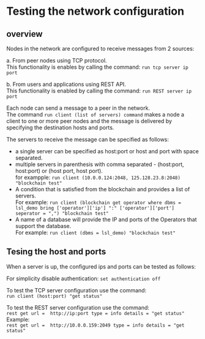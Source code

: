 # Testing the network configuration

## overview

Nodes in the network are configured to receive messages from 2 sources:  

a. From peer nodes using TCP protocol.  
This functionality is enables by calling the command: ```run tcp server ip port```  

b. From users and applications using REST API.  
This functionality is enabled by calling the command: ```run REST server ip port```  

Each node can send a message to a peer in the network.  
The command ```run client (list of servers) command``` makes a node a client to one or more peer nodes
and the message is delivered by specifying the destination hosts and ports.

The servers to receive the message can be specified as follows:
* a single server can be specified as host:port or host and port with space separated.
* multiple servers in parenthesis with comma separated - (host:port, host:port) or (host port, host port).  
for exampple: ```run client (10.0.0.124:2048, 125.128.23.8:2048) "blockchain test"```
* A condition that is satisfied from the blockchain and provides a list of servers.  
For example: ```run client (blockchain get operator where dbms = lsl_demo bring ['operator']['ip'] ":" ['operator']['port'] seperator = ",") "blockchain test"```
* A name of a database will provide the IP and ports of the Operators that support the database.     
For example: ```run client (dbms = lsl_demo) "blockchain test"```
 

## Tesing the host and ports

When a server is up, the configured ips and ports can be tested as follows:  

For simplicity disable authentication:
```set authentication off```

To test the TCP server configuration use the command:  
```run client (host:port) "get status"```

To test the REST server configuration use the command:    
```rest get url =  http://ip:port type = info details = "get status"```  
Example:  
```rest get url =  http://10.0.0.159:2049 type = info details = "get status"```


